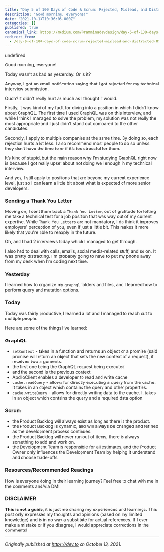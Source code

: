 ```yaml
---
title: "Day 5 of 100 Days of Code & Scrum: Rejected, Mislead, and Distracted"
description: "Good morning, everyone!"
date: "2021-10-13T10:36:05.000Z"
categories: []
published: true
canonical_link: https://medium.com/@ramminadevdesign/day-5-of-100-days-of-code-scrum-rejected-mislead-and-distracted-878af68c1d76
redirect_from:
  - /day-5-of-100-days-of-code-scrum-rejected-mislead-and-distracted-878af68c1d76
---
```


undefined

Good morning, everyone!

Today wasn’t as bad as yesterday. Or is it?

Anyway, I got an email notification saying that I got rejected for my technical interview submission.

Ouch? It didn’t really hurt as much as I thought it would.

Firstly, it was kind of my fault for diving into a position in which I didn’t know about GraphQL. The first time I used GraphQL was on this interview, and while I think I managed to solve the problem, my solution was not really the most appropriate and I just didn’t stand out compared to the other candidates.

Secondly, I apply to multiple companies at the same time. By doing so, each rejection hurts a lot less. I also recommend most people to do so unless they don’t have the time to or if it’s too stressful for them.

It’s kind of stupid, but the main reason why I’m studying GraphQL right now is because I got really upset about not doing well enough in my technical interview.

And yes, I still apply to positions that are beyond my current experience level, just so I can learn a little bit about what is expected of more senior developers.

### Sending a Thank You Letter

Moving on, I sent them back a `Thank You Letter`, out of gratitude for letting me take a technical test for a job position that was way out of my current expertise. While `Thank You Letters` are not mandatory, I do think it improves employers' perception of you, even if just a little bit. This makes it more likely that you're able to reapply in the future.

Oh, and I had 2 interviews today which I managed to get through.

I also had to deal with calls, emails, social media-related stuff, and so on. It was pretty distracting. I’m probably going to have to put my phone away from my desk when I’m coding next time.

### Yesterday

I learned how to organize my `graphql` folders and files, and I learned how to perform query and mutation options.

### Today

Today was fairly productive, I learned a lot and I managed to reach out to multiple people.

Here are some of the things I’ve learned:

### GraphQL

-   `setContext` - takes in a function and returns an object or a promise (said promise will return an object that sets the new context of a request), it receives two arguments:
-   the first one being the GraphQL request being executed
-   and the second is the previous context
-   ApolloClient enables a developer to read and write cache
-   `cache.readQuery` - allows for directly executing a query from the cache. It takes in an object which contains the query and other properties.
-   `cache.writeQuery` - allows for directly writing data to the cache. It takes in an object which contains the query and a required data option.

### Scrum

-   the Product Backlog will always exist as long as there is the product.
-   the Product Backlog is dynamic, and will always be changed and refined as the development process continues.
-   the Product Backlog will never run out of items, there is always something to add and work on.
-   the Development Team is responsible for all estimates, and the Product Owner only influences the Development Team by helping it understand and choose trade-offs

### Resources/Recommended Readings

How is everyone doing in their learning journey? Feel free to chat with me in the comments and/via DM!

### DISCLAIMER

**This is not a guide**, it is just me sharing my experiences and learnings. This post only expresses my thoughts and opinions (based on my limited knowledge) and is in no way a substitute for actual references. If I ever make a mistake or if you disagree, I would appreciate corrections in the comments!

---

_Originally published at_ [_https://dev.to_](https://dev.to/rammina/day-5-of-100-days-of-code-scrum-rejected-mislead-and-distracted-13c2) _on October 13, 2021._
